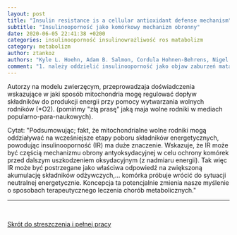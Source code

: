 ```yaml
---
layout: post
title: "Insulin resistance is a cellular antioxidant defense mechanism"
subtitle: "Insulinooporność jako komórkowy mechanizm obronny"
date: 2020-06-05 22:41:38 +0200
categories: insulinooporność insulinowrażliwość ros matabolizm
category: metabolizm
author: ztankoz
authors: "Kyle L. Hoehn, Adam B. Salmon, Cordula Hohnen-Behrens, Nigel Turner, Andrew J. Hoy, Ghassan J. Maghzal, Roland Stocker, Holly Van Remmen, Edward W. Kraegen, Greg J. Cooney, Arlan R. Richardson, and David E. James PNAS October 20, 2009 106 (42) 17787-17792; https://doi.org/10.1073/pnas.0902380106"
comment: "1. należy oddzielić insulinooporność jako objaw zaburzeń matabolicznych uwidaczniający sie jako wysoki poziom insuliny na czczo, utrzymujący stabilne poziomy glikemii w tym okresie od insulinooporności komórkowej związanej z mechanizmami regulacji na poziomie pojedynczej komórki 2. żyjemy w świecie obfitości, podsycanym przez nasze instynkty. Kiedys przeciwwagą było <nieprzyjazne choć równoważące> środowisko. Gdy je okiełznaliśmy nasze instynkty stały się poborcami podatkowymi na naszym zdrowiu."
---
```


Autorzy na modelu zwierzęcym, przeprowadzaja doświadczenia wskazujące w jaki sposób mitochondria mogę regulować dopływ składników do produkcji energii przy pomocy wytwarzania wolnych rodników (\*O2). (pomińmy "złą prasę" jaką maja wolne rodniki w mediach popularno-para-naukowych).

Cytat: "Podsumowując; fakt, że mitochondrialne wolne rodniki mogą oddziaływać na wcześniejsze etapy poboru składników energetycznych, powodując insulinooporność (IR) ma duże znaczenie. Wskazuje, że IR może być częścią mechanizmu obrony antyoksydacyjnej w celu ochrony komórek przed dalszym uszkodzeniem oksydacyjnym (z nadmiaru energii). Tak więc IR może być postrzegane jako właściwa odpowiedź na zwiększoną akumulację składników odżywczych,... komórka próbuje wrócić do sytuacji neutralnej energetycznie. Koncepcja ta potencjalnie zmienia nasze myślenie o sposobach terapeutycznego leczenia chorób metabolicznych."

<hr>
<br>

[Skrót do streszczenia i pełnej pracy](https://www.pnas.org/content/106/42/17787)
